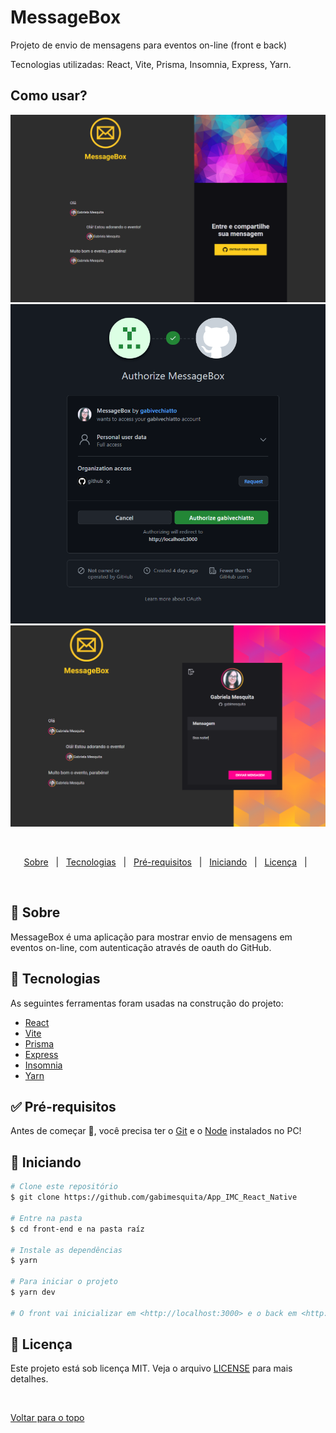 # MessageBox

<p>Projeto de envio de mensagens para eventos on-line (front e back)</p>

<p>Tecnologias utilizadas: React, Vite, Prisma, Insomnia, Express, Yarn. </p>
 
## Como usar? ##
 
 <div align="center">
  <img src="messagebox1.png" alt="Message Box 1"/>
  <img src="messagebox2.png" alt="Message Box 2"/>
  <img src="messagebox3.png" alt="Message Box 3"/>
 </div>

  &#xa0;


</div>

<p align="center">
  <a href="#dart-sobre">Sobre</a> &#xa0; | &#xa0;   
  <a href="#rocket-tecnologias">Tecnologias</a> &#xa0; | &#xa0;
  <a href="#white_check_mark-pré-requesitos">Pré-requisitos</a> &#xa0; | &#xa0;
  <a href="#checkered_flag-começando">Iniciando</a> &#xa0; | &#xa0;
  <a href="#memo-licença">Licença</a> &#xa0; | &#xa0;
</p>

<br>

## :dart: Sobre ##

MessageBox é uma aplicação para mostrar envio de mensagens em eventos on-line, com autenticação através de oauth do GitHub.

## :rocket: Tecnologias ##

As seguintes ferramentas foram usadas na construção do projeto:

- [React](https://pt-br.reactjs.org/)
- [Vite](https://vitejs.dev/)
- [Prisma](https://www.prisma.io/)
- [Express](https://expressjs.com/pt-br/)
- [Insomnia](https://insomnia.rest/download)
- [Yarn](https://yarnpkg.com/)

## :white_check_mark: Pré-requisitos ##

Antes de começar :checkered_flag:, você precisa ter o [Git](https://git-scm.com) e o [Node](https://nodejs.org/en/) instalados no PC!

## :checkered_flag: Iniciando ##

```bash
# Clone este repositório
$ git clone https://github.com/gabimesquita/App_IMC_React_Native

# Entre na pasta
$ cd front-end e na pasta raíz

# Instale as dependências
$ yarn

# Para iniciar o projeto
$ yarn dev

# O front vai inicializar em <http://localhost:3000> e o back em <http://localhost:4000>
```

## :memo: Licença ##

Este projeto está sob licença MIT. Veja o arquivo [LICENSE](license.md) para mais detalhes.



&#xa0;

<a href="#top">Voltar para o topo</a>


